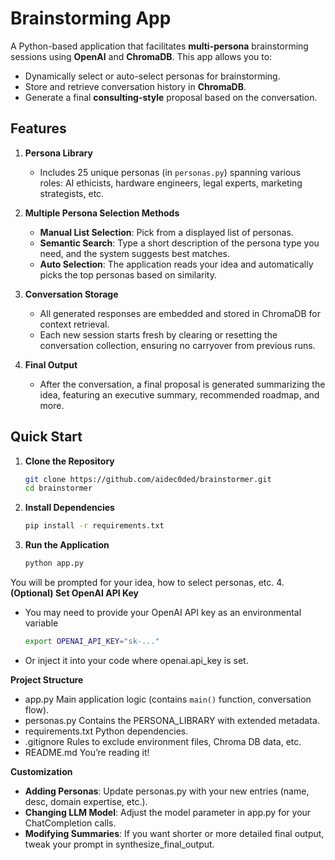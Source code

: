 # Brainstorming App

A Python-based application that facilitates **multi-persona** brainstorming sessions using **OpenAI** and **ChromaDB**. This app allows you to:

- Dynamically select or auto-select personas for brainstorming.
- Store and retrieve conversation history in **ChromaDB**.
- Generate a final **consulting-style** proposal based on the conversation.

## Features

1. **Persona Library**  
   - Includes 25 unique personas (in `personas.py`) spanning various roles: AI ethicists, hardware engineers, legal experts, marketing strategists, etc.

2. **Multiple Persona Selection Methods**  
   - **Manual List Selection**: Pick from a displayed list of personas.  
   - **Semantic Search**: Type a short description of the persona type you need, and the system suggests best matches.  
   - **Auto Selection**: The application reads your idea and automatically picks the top personas based on similarity.

3. **Conversation Storage**  
   - All generated responses are embedded and stored in ChromaDB for context retrieval.  
   - Each new session starts fresh by clearing or resetting the conversation collection, ensuring no carryover from previous runs.

4. **Final Output**  
   - After the conversation, a final proposal is generated summarizing the idea, featuring an executive summary, recommended roadmap, and more.

## Quick Start

1. **Clone the Repository**  
   ```bash
   git clone https://github.com/aidec0ded/brainstormer.git
   cd brainstormer
2. **Install Dependencies**
   ```bash
   pip install -r requirements.txt
3. **Run the Application**
   ```bash
   python app.py
You will be prompted for your idea, how to select personas, etc.
4. **(Optional) Set OpenAI API Key**
   * You may need to provide your OpenAI API key as an environmental variable
     ```bash
     export OPENAI_API_KEY="sk-..."
  * Or inject it into your code where openai.api_key is set.

**Project Structure**
* app.py
Main application logic (contains `main()` function, conversation flow).
* personas.py
Contains the PERSONA_LIBRARY with extended metadata.
* requirements.txt
Python dependencies.
* .gitignore
Rules to exclude environment files, Chroma DB data, etc.
* README.md
You’re reading it!

**Customization**
* **Adding Personas**: Update personas.py with your new entries (name, desc, domain expertise, etc.).
* **Changing LLM Model**: Adjust the model parameter in app.py for your ChatCompletion calls.
* **Modifying Summaries**: If you want shorter or more detailed final output, tweak your prompt in synthesize_final_output.
